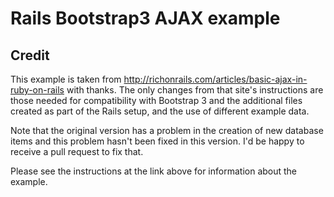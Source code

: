 Rails Bootstrap3 AJAX example
=============================

Credit
------

This example is taken from http://richonrails.com/articles/basic-ajax-in-ruby-on-rails with thanks.
The only changes from that site's instructions are those needed for compatibility with Bootstrap 3
and the additional files created as part of the Rails setup, and the use of different example data.

Note that the original version has a problem in the creation of new database items and this problem
hasn't been fixed in this version.  I'd be happy to receive a pull request to fix that.

Please see the instructions at the link above for information about the example.
